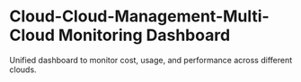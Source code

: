 # Cloud-Cloud-Management-Multi-Cloud Monitoring Dashboard
Unified dashboard to monitor cost, usage, and performance across different clouds.
